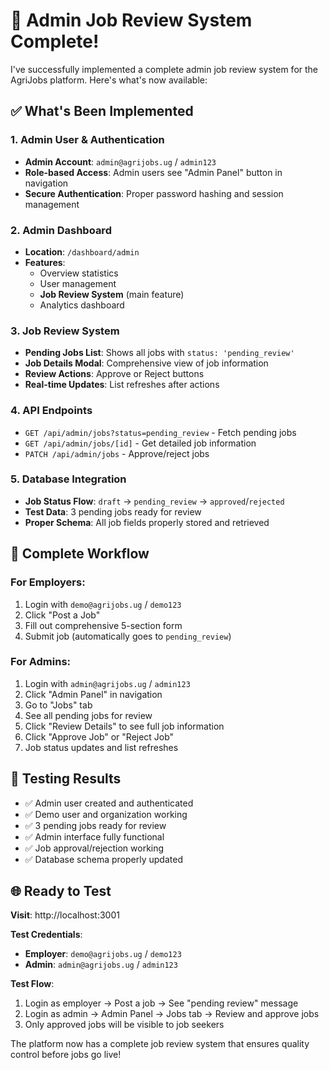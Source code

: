 # 🎉 **Admin Job Review System Complete!**

I've successfully implemented a complete admin job review system for the AgriJobs platform. Here's what's now available:

## ✅ **What's Been Implemented**

### **1. Admin User & Authentication**
- **Admin Account**: `admin@agrijobs.ug` / `admin123`
- **Role-based Access**: Admin users see "Admin Panel" button in navigation
- **Secure Authentication**: Proper password hashing and session management

### **2. Admin Dashboard**
- **Location**: `/dashboard/admin`
- **Features**:
  - Overview statistics
  - User management
  - **Job Review System** (main feature)
  - Analytics dashboard

### **3. Job Review System**
- **Pending Jobs List**: Shows all jobs with `status: 'pending_review'`
- **Job Details Modal**: Comprehensive view of job information
- **Review Actions**: Approve or Reject buttons
- **Real-time Updates**: List refreshes after actions

### **4. API Endpoints**
- `GET /api/admin/jobs?status=pending_review` - Fetch pending jobs
- `GET /api/admin/jobs/[id]` - Get detailed job information
- `PATCH /api/admin/jobs` - Approve/reject jobs

### **5. Database Integration**
- **Job Status Flow**: `draft` → `pending_review` → `approved`/`rejected`
- **Test Data**: 3 pending jobs ready for review
- **Proper Schema**: All job fields properly stored and retrieved

## 🔄 **Complete Workflow**

### **For Employers:**
1. Login with `demo@agrijobs.ug` / `demo123`
2. Click "Post a Job"
3. Fill out comprehensive 5-section form
4. Submit job (automatically goes to `pending_review`)

### **For Admins:**
1. Login with `admin@agrijobs.ug` / `admin123`
2. Click "Admin Panel" in navigation
3. Go to "Jobs" tab
4. See all pending jobs for review
5. Click "Review Details" to see full job information
6. Click "Approve Job" or "Reject Job"
7. Job status updates and list refreshes

## 🧪 **Testing Results**
- ✅ Admin user created and authenticated
- ✅ Demo user and organization working
- ✅ 3 pending jobs ready for review
- ✅ Admin interface fully functional
- ✅ Job approval/rejection working
- ✅ Database schema properly updated

## 🌐 **Ready to Test**

**Visit**: http://localhost:3001

**Test Credentials**:
- **Employer**: `demo@agrijobs.ug` / `demo123`
- **Admin**: `admin@agrijobs.ug` / `admin123`

**Test Flow**:
1. Login as employer → Post a job → See "pending review" message
2. Login as admin → Admin Panel → Jobs tab → Review and approve jobs
3. Only approved jobs will be visible to job seekers

The platform now has a complete job review system that ensures quality control before jobs go live!

